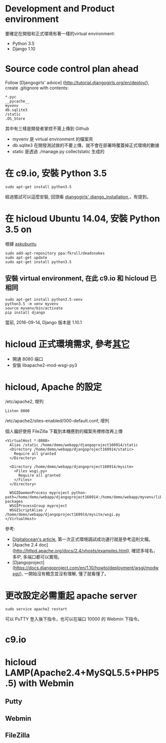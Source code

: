 # Development and Product environment
要確定在開發和正式環境有著一樣的virtual environment:
- Python 3.5
- Django 1.10

# Source code control plan ahead


Follow [Djangogirls' advice] (http://tutorial.djangogirls.org/en/deploy/), create .gitignore with contents:
    
    *.pyc
    __pycache__
    myvenv
    db.sqlite3
    /static
    .DS_Store

其中有三樣是開發者掌控不需上傳到 Github
- myvenv 是 virtual environment 的檔案夾
- db.sqlite3 在開發測試做的不要上傳，就不會在部署時覆蓋掉正式環境的數據
- static 是透過 ./manage.py collectstatic 生成的





# 在 c9.io, 安裝 Python 3.5  
    sudo apt-get install python3.5

經過嘗試可以這麼安裝, 回頭看 [djangogirls' django_installation ](http://tutorial.djangogirls.org/en/django_installation/  )，有提到。

# 在 hicloud Ubuntu 14.04, 安裝 Python 3.5 on    
根據 [askubuntu](http://askubuntu.com/questions/682869/how-do-i-install-newer-python-versions-using-apt-get)
    
    sudo add-apt-repository ppa:fkrull/deadsnakes
    sudo apt-get update
    sudo apt-get install python3.5



## 安裝 virtual environment, 在此 c9.io 和 hicloud 已相同    

    sudo apt-get install python3.5-venv
    python3.5 -m venv myvenv
    source myvenv/bin/activate
    pip install django 

當前, 2016-09-14, Django 版本是 1.10.1
    



# hicloud 正式環境需求, 參考[其它](OTHERS.md)
- 開通 8080 端口
- 安裝 libapache2-mod-wsgi-py3

# hicloud, Apache 的設定

/etc/apache2, 增列

    Listen 8080

/etc/apache2/sites-enabled/000-default.conf, 增列

個人偏好使用 FileZilla 下載到本機應對的檔案夾裡修改再上傳

    <VirtualHost *:8080>
      Alias /static /home/demo/webapp/djangoproject160914/static
      <Directory /home/demo/webapp/djangoproject160914/static>
        Require all granted
      </Directory>
    
      <Directory /home/demo/webapp/djangoproject160914/mysite>
        <Files wsgi.py>
          Require all granted
        </Files>
      </Directory>
    
      WSGIDaemonProcess myproject python-path=/home/demo/webapp/djangoproject160914:/home/demo/webapp/myvenv/lib/python3.5/site-packages
      WSGIProcessGroup myproject
      WSGIScriptAlias / /home/demo/webapp/djangoproject160914/mysite/wsgi.py
    </VirtualHost>

參考:
- [Digitalocean's article](https://www.digitalocean.com/community/tutorials/how-to-serve-django-applications-with-apache-and-mod_wsgi-on-ubuntu-14-04), 第一次正式環境調試成功運行就是參考這則文檔。
- [Apache 2.4 doc] (http://httpd.apache.org/docs/2.4/vhosts/examples.html), 確認多域名，多IP, 多端口都可以實現。
- [Djangoproject] (https://docs.djangoproject.com/en/1.10/howto/deployment/wsgi/modwsgi/), 一開始沒有概念並沒有理解, 懂了就看懂了。

# 更改設定必需重起 apache server
    sudo service apache2 restart
可以 PuTTY 登入後下指令，也可以在端口 10000 的 Webmin 下指令。 


# c9.io



# hicloud LAMP(Apache2.4+MySQL5.5+PHP5.5) with Webmin

## Putty

## Webmin


## FileZilla 